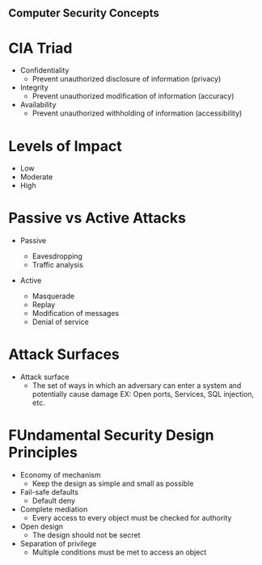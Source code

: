 ## Computer Security Concepts

# CIA Triad
- Confidentiality
    * Prevent unauthorized disclosure of information (privacy)
- Integrity
    * Prevent unauthorized modification of information (accuracy)
- Availability
    * Prevent unauthorized withholding of information (accessibility)

# Levels of Impact 
- Low 
- Moderate
- High

# Passive vs Active Attacks
- Passive
    * Eavesdropping
    * Traffic analysis

- Active
    * Masquerade
    * Replay
    * Modification of messages
    * Denial of service

# Attack Surfaces
- Attack surface
    * The set of ways in which an adversary can enter a system and potentially cause damage
    EX: Open ports, Services, SQL injection, etc. 

# FUndamental Security Design Principles
- Economy of mechanism
    * Keep the design as simple and small as possible
- Fail-safe defaults   
    * Default deny
- Complete mediation
    * Every access to every object must be checked for authority
- Open design
    * The design should not be secret
- Separation of privilege
    * Multiple conditions must be met to access an object

    